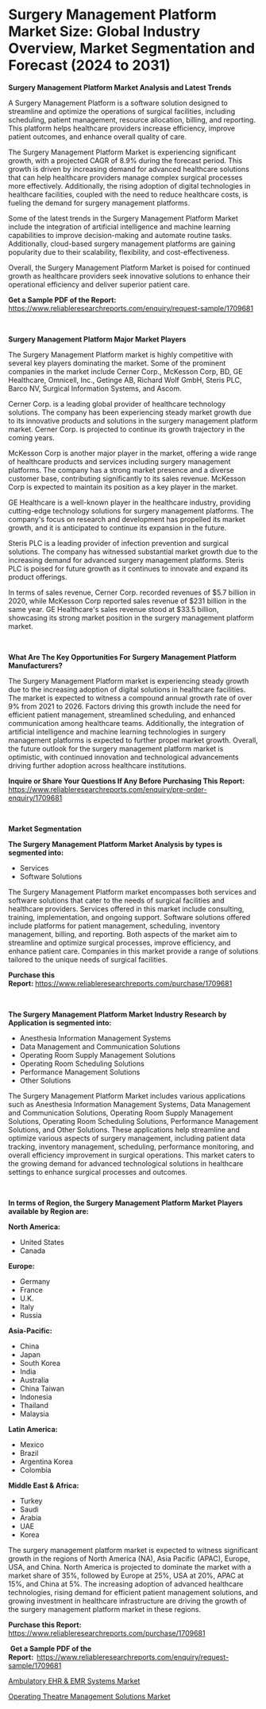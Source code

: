 <p><h1>Surgery Management Platform Market Size: Global Industry Overview, Market Segmentation and Forecast (2024 to 2031)</h1></p><p><strong>Surgery Management Platform Market Analysis and Latest Trends</strong></p>
<p><p>A Surgery Management Platform is a software solution designed to streamline and optimize the operations of surgical facilities, including scheduling, patient management, resource allocation, billing, and reporting. This platform helps healthcare providers increase efficiency, improve patient outcomes, and enhance overall quality of care.</p><p>The Surgery Management Platform Market is experiencing significant growth, with a projected CAGR of 8.9% during the forecast period. This growth is driven by increasing demand for advanced healthcare solutions that can help healthcare providers manage complex surgical processes more effectively. Additionally, the rising adoption of digital technologies in healthcare facilities, coupled with the need to reduce healthcare costs, is fueling the demand for surgery management platforms.</p><p>Some of the latest trends in the Surgery Management Platform Market include the integration of artificial intelligence and machine learning capabilities to improve decision-making and automate routine tasks. Additionally, cloud-based surgery management platforms are gaining popularity due to their scalability, flexibility, and cost-effectiveness.</p><p>Overall, the Surgery Management Platform Market is poised for continued growth as healthcare providers seek innovative solutions to enhance their operational efficiency and deliver superior patient care.</p></p>
<p><strong>Get a Sample PDF of the Report:&nbsp;</strong> <a href="https://www.reliableresearchreports.com/enquiry/request-sample/1709681">https://www.reliableresearchreports.com/enquiry/request-sample/1709681</a></p>
<p>&nbsp;</p>
<p><strong>Surgery Management Platform Major Market Players</strong></p>
<p><p>The Surgery Management Platform market is highly competitive with several key players dominating the market. Some of the prominent companies in the market include Cerner Corp., McKesson Corp, BD, GE Healthcare, Omnicell, Inc., Getinge AB, Richard Wolf GmbH, Steris PLC, Barco NV, Surgical Information Systems, and Ascom.</p><p>Cerner Corp. is a leading global provider of healthcare technology solutions. The company has been experiencing steady market growth due to its innovative products and solutions in the surgery management platform market. Cerner Corp. is projected to continue its growth trajectory in the coming years.</p><p>McKesson Corp is another major player in the market, offering a wide range of healthcare products and services including surgery management platforms. The company has a strong market presence and a diverse customer base, contributing significantly to its sales revenue. McKesson Corp is expected to maintain its position as a key player in the market.</p><p>GE Healthcare is a well-known player in the healthcare industry, providing cutting-edge technology solutions for surgery management platforms. The company's focus on research and development has propelled its market growth, and it is anticipated to continue its expansion in the future.</p><p>Steris PLC is a leading provider of infection prevention and surgical solutions. The company has witnessed substantial market growth due to the increasing demand for advanced surgery management platforms. Steris PLC is poised for future growth as it continues to innovate and expand its product offerings.</p><p>In terms of sales revenue, Cerner Corp. recorded revenues of $5.7 billion in 2020, while McKesson Corp reported sales revenue of $231 billion in the same year. GE Healthcare's sales revenue stood at $33.5 billion, showcasing its strong market position in the surgery management platform market.</p></p>
<p>&nbsp;</p>
<p><strong>What Are The Key Opportunities For Surgery Management Platform Manufacturers?</strong></p>
<p><p>The Surgery Management Platform market is experiencing steady growth due to the increasing adoption of digital solutions in healthcare facilities. The market is expected to witness a compound annual growth rate of over 9% from 2021 to 2026. Factors driving this growth include the need for efficient patient management, streamlined scheduling, and enhanced communication among healthcare teams. Additionally, the integration of artificial intelligence and machine learning technologies in surgery management platforms is expected to further propel market growth. Overall, the future outlook for the surgery management platform market is optimistic, with continued innovation and technological advancements driving further adoption across healthcare institutions.</p></p>
<p><strong>Inquire or Share Your Questions If Any Before Purchasing This Report:</strong> <a href="https://www.reliableresearchreports.com/enquiry/pre-order-enquiry/1709681">https://www.reliableresearchreports.com/enquiry/pre-order-enquiry/1709681</a></p>
<p>&nbsp;</p>
<p><strong>Market Segmentation</strong></p>
<p><strong>The Surgery Management Platform Market Analysis by types is segmented into:</strong></p>
<p><ul><li>Services</li><li>Software Solutions</li></ul></p>
<p><p>The Surgery Management Platform market encompasses both services and software solutions that cater to the needs of surgical facilities and healthcare providers. Services offered in this market include consulting, training, implementation, and ongoing support. Software solutions offered include platforms for patient management, scheduling, inventory management, billing, and reporting. Both aspects of the market aim to streamline and optimize surgical processes, improve efficiency, and enhance patient care. Companies in this market provide a range of solutions tailored to the unique needs of surgical facilities.</p></p>
<p><strong>Purchase this Report:&nbsp;</strong><a href="https://www.reliableresearchreports.com/purchase/1709681">https://www.reliableresearchreports.com/purchase/1709681</a></p>
<p>&nbsp;</p>
<p><strong>The Surgery Management Platform Market Industry Research by Application is segmented into:</strong></p>
<p><ul><li>Anesthesia Information Management Systems</li><li>Data Management and Communication Solutions</li><li>Operating Room Supply Management Solutions</li><li>Operating Room Scheduling Solutions</li><li>Performance Management Solutions</li><li>Other Solutions</li></ul></p>
<p><p>The Surgery Management Platform Market includes various applications such as Anesthesia Information Management Systems, Data Management and Communication Solutions, Operating Room Supply Management Solutions, Operating Room Scheduling Solutions, Performance Management Solutions, and Other Solutions. These applications help streamline and optimize various aspects of surgery management, including patient data tracking, inventory management, scheduling, performance monitoring, and overall efficiency improvement in surgical operations. This market caters to the growing demand for advanced technological solutions in healthcare settings to enhance surgical processes and outcomes.</p></p>
<p>&nbsp;</p>
<p><strong>In terms of Region, the Surgery Management Platform Market Players available by Region are:</strong></p>
<p>
    <p> <strong> North America: </strong>
        <ul>
            <li>United States</li>
            <li>Canada</li>
        </ul>
        </p> 
    <p> <strong> Europe: </strong>
        <ul>
            <li>Germany</li>
            <li>France</li>
            <li>U.K.</li>
            <li>Italy</li>
            <li>Russia</li>
        </ul>
        </p> 
    <p> <strong> Asia-Pacific: </strong>
        <ul>
            <li>China</li>
            <li>Japan</li>
            <li>South Korea</li>
            <li>India</li>
            <li>Australia</li>
            <li>China Taiwan</li>
            <li>Indonesia</li>
            <li>Thailand</li>
            <li>Malaysia</li>
        </ul>
        </p> 
    <p> <strong> Latin America: </strong>
        <ul>
            <li>Mexico</li>
            <li>Brazil</li>
            <li>Argentina Korea</li>
            <li>Colombia</li>
        </ul>
        </p> 
    <p> <strong> Middle East & Africa: </strong>
        <ul>
            <li>Turkey</li>
            <li>Saudi</li>
            <li>Arabia</li>
            <li>UAE</li>
            <li>Korea</li>
        </ul>
    </p>
    </p>
<p><p>The surgery management platform market is expected to witness significant growth in the regions of North America (NA), Asia Pacific (APAC), Europe, USA, and China. North America is projected to dominate the market with a market share of 35%, followed by Europe at 25%, USA at 20%, APAC at 15%, and China at 5%. The increasing adoption of advanced healthcare technologies, rising demand for efficient patient management solutions, and growing investment in healthcare infrastructure are driving the growth of the surgery management platform market in these regions.</p></p>
<p><strong>Purchase this Report: </strong><a href="https://www.reliableresearchreports.com/purchase/1709681">https://www.reliableresearchreports.com/purchase/1709681</a></p>
<p>&nbsp;<strong>Get a Sample PDF of the Report:&nbsp;&nbsp;</strong><a href="https://www.reliableresearchreports.com/enquiry/request-sample/1709681">https://www.reliableresearchreports.com/enquiry/request-sample/1709681</a></p>
<p><strong></strong></p>
<p><p><a href="https://github.com/jerrycopelandthomaswsqd8q/Market-Research-Report-List-1/blob/main/ambulatory-ehr-emr-systems-market.md">Ambulatory EHR & EMR Systems Market</a></p><p><a href="https://github.com/brenzgnarento/Market-Research-Report-List-1/blob/main/operating-theatre-management-solutions-market.md">Operating Theatre Management Solutions Market</a></p></p>